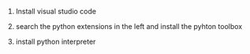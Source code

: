 
1) Install visual studio code

2) search  the python extensions in the left and install the pyhton toolbox

3) install python interpreter 

